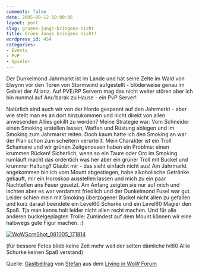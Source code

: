 ```yaml
---
comments: false
date: 2005-08-12 10:00:06
layout: post
slug: gruene-jungs-bringens-nicht
title: Grüne Jungs bringens nicht!
wordpress_id: 454
categories:
- Events
- PvP
- Spieler
---
```


Der Dunkelmond Jahrmarkt ist im Lande und hat seine Zelte im Wald von Elwynn vor den Toren von Stormwind aufgestellt - blöderweise genau im Gebiet der Allianz. Auf PVE/RP Servern mag das nicht weiter stören aber ich bin nunmal auf Anu'barak zu Hause - ein PvP Server!

Natürlich sind auch wir von der Horde gespannt auf den Jahrmarkt - aber wie stellt man es an dort hinzukommen und nicht direkt von allen anwesenden Allies gekillt zu werden? Meine Strategie war: Vom Schneider einen Smoking erstellen lassen, Waffen und Rüstung ablegen und im Smoking zum Jahrmarkt reiten. Doch kaum hatte ich den Smoking an war der Plan schon zum scheitern verurteilt. Mein Charakter ist ein Troll Schamane und wir grünen Zeitgenossen haben ein Problme: einen krummen Rücken! Sicherlich, wenn so ein Taure oder Orc im Smoking rumläuft macht das ordentich was her aber ein grüner Troll mit Buckel und krummer Haltung? Glaubt mir - das sieht einfach nicht aus! Am Jahrmarkt angekommen bin ich vom Mount abgestiegen, habe alkoholische Getränke gekauft, mir ein Horoskop ausstellen lassen und mich zu ein paar Nachtelfen ans Feuer gesetzt. Am Anfang zeigten sie nur auf mich und lachten aber es war verdammt friedlich und der Dunkelmond Fusel war gut. Leider schien mein mit Smoking überzogener Buckel nicht allen zu gefallen und kurz darauf beendete ein Level60 Schurke und ein Level60 Magier den Spaß. Tja man kanns halt leider nicht allen recht machen. Und für alle anderen buckelgeplagten Trolle: Zumindest auf dem Mount können wir eine halbwegs gute Figur machen. :)

[![WoWScrnShot_081005_171814](http://photos23.flickr.com/33128412_6f3c316f4f.jpg)](http://www.flickr.com/photos/bundy/33128412/)

(für bessere Fotos blieb keine Zeit mehr weil der selten dämliche lvl60 Allie Schurke keinen Spaß verstand)

Quelle: [Gastbeitrag](http://www.gamersliving.com/wowblog/forum/board_entry.php?id=202) von [Stefan](http://www.usage.de/) aus dem [Living in WoW Forum](http://www.gamersliving.com/wowblog/forum/)
